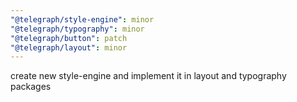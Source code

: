 ```yaml
---
"@telegraph/style-engine": minor
"@telegraph/typography": minor
"@telegraph/button": patch
"@telegraph/layout": minor
---
```


create new style-engine and implement it in layout and typography packages
